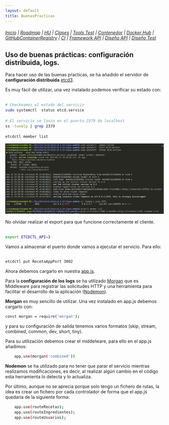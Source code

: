 ```yaml
---
layout: default
title: BuenasPracticas
---
```


###### [Inicio](./) | [Roadmap](./Roadmap.html) | [HU](./hu.html) | [Clases](./clases_desarrolladas) | [Tools Test](./aserciones_sis_pruebas.html) | [Contenedor](./contenedor.html) | [Docker Hub](./docker_hub.html) | [GitHubContainerRegistry](./githubcontainerregistry.html) | [CI](./ci.html) | [Framework API](./frameworkAPI.html) | [Diseño API](./diseñoAPI.html) | [Diseño Test](./diseñoTest.html)  


## Uso de buenas prácticas: configuración distribuida, logs.

Para hacer uso de las buenas pŕacticas, se ha añadido el servidor de **configuración distribuida** [etcd3](https://computingforgeeks.com/how-to-install-etcd-on-ubuntu-18-04-ubuntu-16-04/).

Es muy fácil de utilizar, una vez instalado podemos verificar su estado con:

```bash

# Checkeamos el estado del servicio
sudo systemctl  status etcd.service

# El servicio se lanza en el puerto 2379 de localhost
ss -tunelp | grep 2379

etcdctl member list

```

![etcd3 verificacion funcionamiento](https://github.com/cr13/EjerciciosCC-20-21/blob/main/img/t6/etcd3_verifiacion.png)

No olvidar realizar el export para que funcione correctamente el cliente.

```bash

export ETCDCTL_API=3

```

Vamos a almacenar el puerto donde vamos a ejecutar el servicio. Para ello:

```bash

etcdctl put RecetaAppPort 3002


```

Ahora debemos cargarlo en nuestra [app.js](https://github.com/cr13/RecetaCoctel/commit/270cfad4d995983f034cb934878301295cab9a4e#diff-e07d531ac040ce3f40e0ce632ac2a059d7cd60f20e61f78268ac3be015b3b28f).


Para la **configuración de los logs** se ha utilizado [Morgan](https://www.npmjs.com/package/morgan) que es Middleware para registrar las solicitudes HTTP y una herramienta para facilitar el desarrollo de la aplicación ([Nodemon](https://www.npmjs.com/package/nodemon)).

**Morgan** es muy sencillo de utilizar. Una vez instalado en app.js debemos cargarlo con:

```bash
const morgan = require('morgan');
```
y para su configuración de salida tenemos varios formatos (skip, stream, combined, common, dev, short, tiny).

Para su utilización debemos crear el middelware, para ello en el app.js añadimos:

```bash
    app.use(morgan('combined'))
```

**Nodemon** se ha utilizado para no tener que parar el servicio mientras realizamos modificaciones, es decir, al realizar algún cambio en el código esta herramienta lo detecta y lo actualiza.

Por último, aunque no se aprecia porque solo tengo un fichero de rutas, la idea es crear un fichero por cada controlador de forma que el app.js quedaría de la siguiente forma:

```bash
    app.use(routeRecetas);
    app.use(routeIngredientes);
    app.use(routeUsuarios);
```
